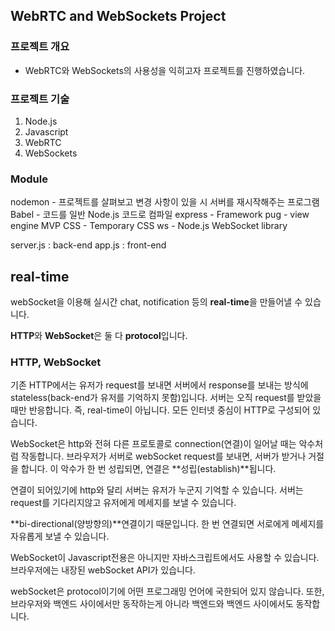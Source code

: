 ## WebRTC and WebSockets Project

### 프로젝트 개요

- WebRTC와 WebSockets의 사용성을 익히고자 프로젝트를 진행하였습니다.

### 프로젝트 기술

1. Node.js
2. Javascript
3. WebRTC
4. WebSockets

### Module

nodemon - 프로젝트를 살펴보고 변경 사항이 있을 시 서버를 재시작해주는 프로그램
Babel - 코드를 일반 Node.js 코드로 컴파일
express - Framework
pug - view engine
MVP CSS - Temporary CSS
ws - Node.js WebSocket library

server.js : back-end
app.js : front-end

## real-time

webSocket을 이용해 실시간 chat, notification 등의 **real-time**을 만들어낼 수 있습니다.

**HTTP**와 **WebSocket**은 둘 다 **protocol**입니다.

### HTTP, WebSocket

기존 HTTP에서는 유저가 request를 보내면 서버에서 response를 보내는 방식에 stateless(back-end가 유저를 기억하지 못함)입니다.
서버는 오직 request를 받았을 때만 반응합니다. 즉, real-time이 아닙니다. 모든 인터넷 중심이 HTTP로 구성되어 있습니다.

WebSocket은 http와 전혀 다른 프로토콜로 connection(연결)이 일어날 때는 악수처럼 작동합니다. 브라우저가 서버로 webSocket request를 보내면, 서버가 받거나 거절을 합니다.
이 악수가 한 번 성립되면, 연결은 **성립(establish)**됩니다.

연결이 되어있기에 http와 달리 서버는 유저가 누군지 기억할 수 있습니다. 서버는 request를 기다리지않고 유저에게 메세지를 보낼 수 있습니다.

**bi-directional(양방향의)**연결이기 때문입니다. 한 번 연결되면 서로에게 메세지를 자유롭게 보낼 수 있습니다.

WebSocket이 Javascript전용은 아니지만 자바스크립트에서도 사용할 수 있습니다. 브라우저에는 내장된 webSocket API가 있습니다.

webSocket은 protocol이기에 어떤 프로그래밍 언어에 국한되어 있지 않습니다. 또한, 브라우저와 백엔드 사이에서만 동작하는게 아니라 백엔드와 백엔드 사이에서도 동작합니다.
